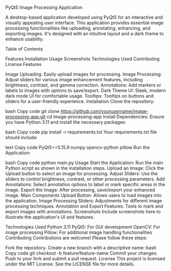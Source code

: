 PyQt5 Image Processing Application

A desktop-based application developed using PyQt5 for an interactive and visually appealing user interface. This application provides essential image processing functionalities like uploading, annotating, enhancing, and exporting images. It's designed with an intuitive layout and a dark theme to enhance usability.

Table of Contents

Features
Installation
Usage
Screenshots
Technologies Used
Contributing
License
Features

Image Uploading: Easily upload images for processing.
Image Processing: Adjust sliders for various image enhancement features, including brightness, contrast, and gamma correction.
Annotations: Add markers or labels to images with options to save/export.
Dark Theme UI: Sleek, modern dark mode UI for comfortable usage.
Tooltips: Tooltips on buttons and sliders for a user-friendly experience.
Installation
Clone the repository:

bash
Copy code
git clone https://github.com/yourusername/image-processing-app.git
cd image-processing-app
Install Dependencies: Ensure you have Python 3.11 and install the necessary packages:

bash
Copy code
pip install -r requirements.txt
Your requirements.txt file should include:

text
Copy code
PyQt5==5.15.9
numpy
opencv-python
pillow
Run the Application:

bash
Copy code
python main.py
Usage
Start the Application: Run the main Python script as shown in the installation steps.
Upload an Image: Click the Upload button to select an image for processing.
Adjust Sliders: Use the sliders to control brightness, contrast, or other processing parameters.
Add Annotations: Select annotation options to label or mark specific areas in the image.
Export the Image: After processing, save/export your enhanced image.
Main Components
Upload Button: Allows users to load images into the application.
Image Processing Sliders: Adjustments for different image processing techniques.
Annotation and Export Features: Tools to mark and export images with annotations.
Screenshots
Include screenshots here to illustrate the application's UI and features.

Technologies Used
Python 3.11
PyQt5: For GUI development
OpenCV: For image processing
Pillow: For additional image handling functionalities
Contributing
Contributions are welcome! Please follow these steps:

Fork the repository.
Create a new branch with a descriptive name:
bash
Copy code
git checkout -b feature/feature-name
Commit your changes.
Push to your fork and submit a pull request.
License
This project is licensed under the MIT License. See the LICENSE file for more details.
